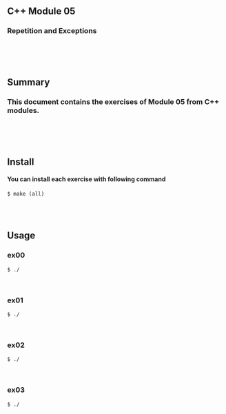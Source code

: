 ## C++ Module 05
### Repetition and Exceptions
<br/><br/><br/>

## Summary
### This document contains the exercises of Module 05 from C++ modules.
<br/><br/><br/>

## Install
#### You can install each exercise with following command
	$ make (all)
<br/><br/>

## Usage
### ex00
	$ ./
<br/>

### ex01
	$ ./
<br/>

### ex02
	$ ./
<br/>

### ex03
	$ ./
<br/>